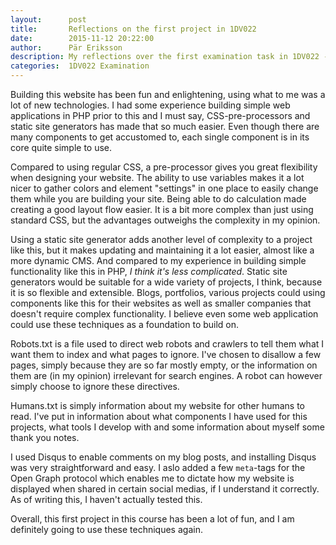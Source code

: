 ```yaml
---
layout:      post
title:       Reflections on the first project in 1DV022
date:        2015-11-12 20:22:00
author:      Pär Eriksson
description: My reflections over the first examination task in 1DV022 - Client-based web programming.
categories:  1DV022 Examination
---
```

Building this website has been fun and enlightening, using what to me was a lot of new technologies. I had some 
experience building simple web applications in PHP prior to this and I must say, CSS-pre-processors and static site 
generators has made that so much easier. Even though there are many components to get accustomed to, each single component 
is in its core quite simple to use.

Compared to using regular CSS, a pre-processor gives you great flexibility when designing your website. The ability 
to use variables makes it a lot nicer to gather colors and element "settings" in one place to easily change them while 
you are building your site. Being able to do calculation made creating a good layout flow easier. It is a bit more complex 
than just using standard CSS, but the advantages outweighs the complexity in my opinion.

Using a static site generator adds another level of complexity to a project like this, but it makes updating and 
maintaining it a lot easier, almost like a more dynamic CMS. And compared to my experience in building simple functionality 
like this in PHP, *I think it's less complicated*. Static site generators would be suitable for a wide variety of 
projects, I think, because it is so flexible and extensible. Blogs, portfolios, various projects could using components 
like this for their websites as well as smaller companies that doesn't require complex functionality. I believe even 
some web application could use these techniques as a foundation to build on.

Robots.txt is a file used to direct web robots and crawlers to tell them what I want them to index and what pages to 
ignore. I've chosen to disallow a few pages, simply because they are so far mostly empty, or the information on them 
are (in my opinion) irrelevant for search engines. A robot can however simply choose to ignore these directives.

Humans.txt is simply information about my website for other humans to read. I've put in information about what components 
I have used for this projects, what tools I develop with and some information about myself some thank you notes.

I used Disqus to enable comments on my blog posts, and installing Disqus was very straightforward and easy. I aslo added 
a few `meta`-tags for the Open Graph protocol which enables me to dictate how my website is displayed when shared in 
certain social medias, if I understand it correctly. As of writing this, I haven't actually tested this.

Overall, this first project in this course has been a lot of fun, and I am definitely going to use these techniques again. 
